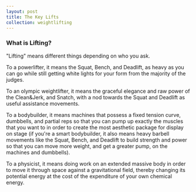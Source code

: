 ```yaml
---
layout: post
title: The Key Lifts
collection: weightlifting
---
```

### What is Lifting?
"Lifting" means different things depending on who you ask. 

To a powerlifter, it means the Squat, Bench, and Deadlift, as heavy as you can go while still getting white lights for your form from the majority of the judges. 

To an olympic weightlifter, it means the graceful elegance and raw power of the Clean&Jerk, and Snatch, with a nod towards the Squat and Deadlift as useful assistance movements. 

To a bodybuilder, it means machines that possess a fixed tension curve, dumbbells, and partial reps so that you can pump up exactly the muscles that you want to in order to create the most aesthetic package for display on stage (if you're a smart bodybuilder, it also means heavy barbell movements like the Squat, Bench, and Deadlift to build strength and power so that you can move more weight, and get a greater pump, on the machines and dumbbells). 

To a physicist, it means doing work on an extended massive body in order to move it through space against a gravitational field, thereby changing its potential energy at the cost of the expenditure of your own chemical energy.  